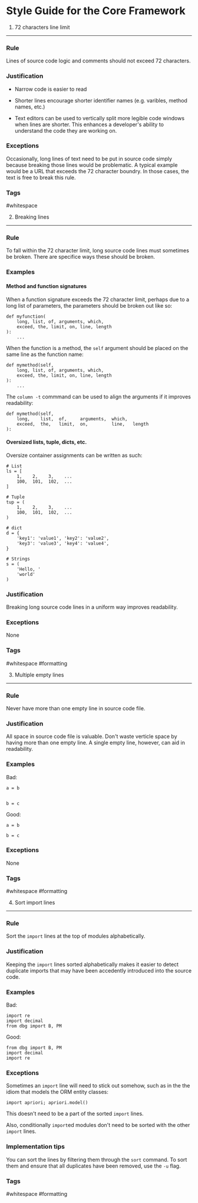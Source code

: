 Style Guide for the Core Framework
==================================

1. 72 characters line limit
-------------------------

### Rule
Lines of source code logic and comments should not exceed 72 characters.

### Justification
* Narrow code is easier to read

* Shorter lines encourage shorter identifier names (e.g. varibles,
  method names, etc.)

* Text editors can be used to vertically split more legible code 
  windows when lines are shorter. This enhances a developer's ability to
  understand the code they are working on.

### Exceptions
Occasionally, long lines of text need to be put in source code simply
because breaking those lines would be problematic. A typical example
would be a URL that exceeds the 72 character boundry. In those cases,
the text is free to break this rule.

### Tags
\#whitespace


2. Breaking lines
------------------

### Rule
To fall within the 72 character limit, long source code lines must
sometimes be broken.  There are specifice ways these should be broken.

### Examples

#### Method and function signatures
When a function signature exceeds the 72 character limit, perhaps due to
a long list of parameters, the parameters should be broken out like so:

    def myfunction(
        long, list, of, arguments, which, 
        exceed, the, limit, on, line, length
    ):
        ...

When the function is a method, the `self` argument should be placed on
the same line as the function name:

    def mymethod(self,
        long, list, of, arguments, which, 
        exceed, the, limit, on, line, length
    ):
        ...

The `column -t` commmand can be used to align the arguments if it
improves readability:

    def mymethod(self,
        long,    list,  of,     arguments,  which,
        exceed,  the,   limit,  on,         line,   length
    ):

#### Oversized lists, tuple, dicts, etc.
Oversize container assignments can be written as such:
    
    # List
    ls = [
        1,    2,    3,    ...
        100,  101,  102,  ...
    ]

    # Tuple
    tup = (
        1,    2,    3,    ...
        100,  101,  102,  ...
    )

    # dict
    d = {
        'key1': 'value1', 'key2': 'value2',
        'key3': 'value3', 'key4': 'value4',
    }

    # Strings
    s = (
        'Hello, '
        'world'
    )
     

### Justification
Breaking long source code lines in a uniform way improves readability.

### Exceptions
None

### Tags
\#whitespace #formatting


3. Multiple empty lines
----------------------------------------------

### Rule
Never have more than one empty line in source code file.

### Justification
All space in source code file is valuable. Don't waste verticle space by
having more than one empty line. A single empty line, however, can aid
in readability.

### Examples
Bad:

    a = b


    b = c
Good:

    a = b

    b = c
    
### Exceptions
None

### Tags
\#whitespace #formatting

4. Sort import lines
----------------------------------------------

### Rule
Sort the `import` lines at the top of modules alphabetically.

### Justification
Keeping the `import` lines sorted alphabetically makes it easier to
detect duplicate imports that may have been accedently introduced into
the source code.

### Examples
Bad:
    
    import re
    import decimal
    from dbg import B, PM

Good:

    from dbg import B, PM
    import decimal
    import re
    
### Exceptions
Sometimes an `import` line will need to stick out somehow, such as in
the the idiom that models the ORM entity classes:

    import apriori; apriori.model()

This doesn't need to be a part of the sorted `import` lines.

Also, conditionally `import`ed modules don't need to be sorted with the
other `import` lines.

### Implementation tips
You can sort the lines by filtering them through the `sort` command. To
sort them and ensure that all duplicates have been removed, use the `-u`
flag.

### Tags
\#whitespace #formatting

<!-- 

// CONVENTIONS
Create new objects within collections using methods with the name of the
object:

    rs = rows()
    assert rs.count == 0

    r1 = rows.row()
    assert rs.count == 1
    assert rs.first is r1

// TODO
@property getters and setters should have no prefix:
    
    @property
    def children
        ...

getter and setter methods should be prefixed with get and set:

    def getchildren(self, recursive)
        ...

    def setchildren(self, v)
        ...

generators shoud be prefixed with 'gen'

    def genchildren(self, recursive):
        ...

@property prefixes such as 'is' for booleans, 'was', and 'do'.

Put consequent block on newline (if cond:\n ...)

In general, import modules instead of module objects:
    
    import mymod

    # dont do this
    from mymod import *
    from mymod import myfunc


Varible names

    varible names should strive to be easily recognizable abbreviations
    of the object:
        
        cc = creditcard()

    The standard varible name for an object should be documented in the
    class's docstring. When there are more than one varibale of the same
    type, the second one should end in 1, the third in 2 and so on.

        cc = creditcard()
        cc1 = creditcard()
        cc2 = creditcard()

    The 0 is implicit in the first cc.

Method names

    Method names should strive to be one word. Underscores are
    prohibited except in conventional circumstances. Method names should
    be lowercase except in very unusual cases.

Class names

    Class names should strive to be one word. Underscores are
    prohibited except in conventional circumstances. They should
    be lowercase except in when they are exception classes in which case
    they should be StudlyCase.



Initialize primatives with objects instead of operators

    s = str()
    ls = list()
    d = dict()

Discuss uses of TODO, NOTE, XXX and bomb-comments.

Discuss housekeeping in git logs

Discuss performance metrics in git logs

Discuss prefering non-negated conditional:

    Good:
        if x:
            ...
        else:
            ...

    Bad 
        if not X
            ...
        else:
            ...
Discuss 'On branch <branch-name>' in git logs

Use x as default list comprension variable
    
    [x for x in ls if x.prop = 'value']

Discuss naming constants

Discuss the importance of keeping the repo small and its file structure
flat.

When testing Constants and object references, be sure to use the `is`
operator, even though the quality operator (`==`) works::

    if x is True:
        ...

    If x is None:
        ...

    if obj1 is obj2:
        ...

Abbreviation glossory

    index: ix
    counters in loops: i, j, k, etc.

Common method names:

    clear: Clears the state of an object or the collected data in a
    collection object

    demand: Raise an exception if the state of an object is invalid.
-->
